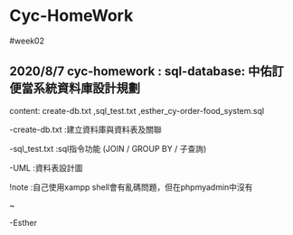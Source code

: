 # Cyc-HomeWork
#week02

2020/8/7 cyc-homework :
sql-database: 中佑訂便當系統資料庫設計規劃
---
content: create-db.txt ,sql_test.txt ,esther_cy-order-food_system.sql


-create-db.txt :建立資料庫與資料表及關聯

-sql_test.txt :sql指令功能 (JOIN / GROUP BY / 子查詢)

-UML :資料表設計圖

!note :自己使用xampp shell會有亂碼問題，但在phpmyadmin中沒有

~

-Esther
